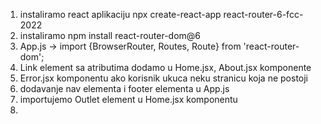 1. instaliramo react aplikaciju npx create-react-app react-router-6-fcc-2022
2. instaliramo npm install react-router-dom@6
3. App.js -> import {BrowserRouter, Routes, Route} from 'react-router-dom';
4. Link element sa atributima dodamo u Home.jsx, About.jsx komponente
5. Error.jsx komponentu ako korisnik ukuca neku stranicu koja ne postoji
6. dodavanje nav elementa i footer elementa u App.js
7. importujemo Outlet element u Home.jsx komponentu
8. 
